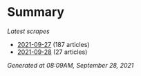 # Summary
*Latest scrapes*
* [2021-09-27](https://github.com/nuuuwan/news_lk/blob/data/news_lk.2021-09-27.json) (187 articles)
* [2021-09-28](https://github.com/nuuuwan/news_lk/blob/data/news_lk.2021-09-28.json) (27 articles)

*Generated at 08:09AM, September 28, 2021*